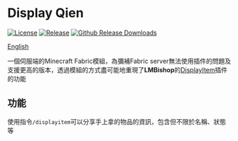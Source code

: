# Display Qien
[![License](https://img.shields.io/github/license/linnn1103/Display-qien?style=flat-square)](https://github.com/linnn1103/Display-qien/blob/main/LICENSE)
[![Release](https://img.shields.io/github/v/release/linnn1103/Display-qien?include_prereleases&style=flat-square)](https://github.com/linnn1103/Display-qien/releases)
[![Github Release Downloads](https://img.shields.io/github/downloads/linnn1103/Display-qien/total?label=Github%20Release%20Downloads&style=flat-square)](https://github.com/linnn1103/Display-qien/releases)

[English](https://github.com/linnn1103/Display-qien/blob/main/README_EN.md)

一個伺服端的Minecraft Fabric模組，為彌補Fabric server無法使用插件的問題及支援更高的版本，透過模組的方式盡可能地重現了**LMBishop**的[DisplayItem](https://www.spigotmc.org/resources/displayitem-abandoned.28931/)插件的功能
## 功能
使用指令`/displayitem`可以分享手上拿的物品的資訊，包含但不限於名稱、狀態等
